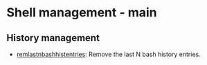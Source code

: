 
# Shell management - main

## History management

* [remlastnbashhistentries](history_management/remlastnbashhistentries): Remove the last N bash history entries.


